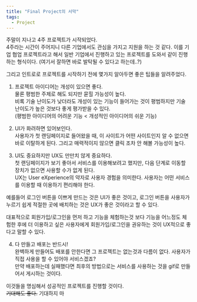 ```yaml
---
title: "Final Project의 서막"
tags:
  - Project
---
```


주말이 지나고 4주 프로젝트가 시작되었다.  
4주라는 시간이 주어지니 다른 기업에서도 관심을 가지고 지원을 하는 것 같다. 이를 기업 협업 프로젝트라고 해서 일반 기업에서 진행하고 있는 프로젝트를 도와서 같이 진행하는 형식이다. (여기서 잘하면 바로 발탁될 수 있다고 하는데..?)  

그리고 인트로로 프로젝트를 시작하기 전에 몇가지 알아두면 좋은 팁들을 알려주었다.  

1. 프로젝트 아이디어는 개성이 있으면 좋다.  
  물론 평범한 주제로 해도 되지만 묻힐 가능성이 높다.  
  비록 기술 난이도가 낮더라도 개성이 있는 기능이 들어가는 것이 평범하지만 기술 난이도가 높은 것보다 좋게 평가받을 수 있다.  
  (평범한 아이디어의 어려운 기능 < 개성적인 아이디어의 쉬운 기능)  
  
2. UI가 화려하면 있어보인다.  
  사용자가 첫 랜딩페이지로 들어왔을 때, 이 사이트가 어떤 사이트인지 알 수 없으면 바로 이탈하게 된다. 그리고 매력적이지 않으면 클릭 조차 안 해볼 가능성이 높다.  
  
3. UI도 중요하지만 UX도 만만치 않게 중요하다.  
  첫 랜딩페이지가 보기 좋아서 서비스를 이용해보려고 했지만, 다음 단계로 이동할 장치가 없으면 사용할 수가 없게 된다.  
  UX는 User eXperience의 약자로 사용자 경험을 의미한다. 사용자는 어떤 서비스를 이용할 때 이용하기 편리해야 한다.  
  
  예를들어 로그인 버튼을 이쁘게 만드는 것은 UI가 좋은 것이고, 로그인 버튼을 사용자가 누르기 쉽게 적절한 곳에 배치하는 것은 UX가 좋은 것이라고 할 수 있다.  
  
  대표적으로 회원가입/로그인을 먼저 하고 기능을 체험하는것 보다 기능을 어느정도 체험한 후에 더 이용하고 싶은 사용자에게 회원가입/로그인을 권유하는 것이 UX적으로 좋다고 말할 수 있다.  
  
4. 다 만들고 배포는 반드시!  
  완벽하게 만들어도 배포를 안한다면 그 프로젝트는 없는것과 다름이 없다. 사용자가 직접 사용을 할 수 있어야 서비스겠죠?  
  만약 배포하는데 실패했다면 최후의 방법으로는 서비스를 사용하는 것을 gif로 만들어서 게시하는 것이다.  
  
이것들을 명심해서 성공적인 프로젝트를 진행할 것이다.  
~~기대해도 좋다.~~ 기대하지 마
